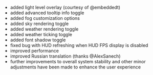 - added light level overlay (courtesy of @embeddedt)
- added advanced tooltip info toggle
- added fog customization options
- added sky rendering toggle
- added weather rendering toggle
- added weather ticking toggle
- added font shadow toggle
- fixed bug with HUD refreshing when HUD FPS display is disabled
- improved performance
- improved Russian translation (thanks @AlexSanech)
- further improvements to overall system stability and other minor adjustments have been made to enhance the user experience